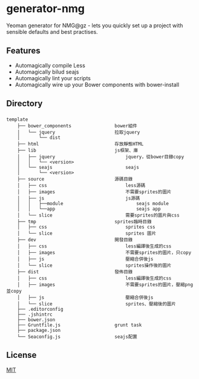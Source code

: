 generator-nmg
=============================
Yeoman generator for NMG@gz - lets you quickly set up a project with sensible defaults and best practises.

Features
-----------------------------
* Automagically compile Less<br />
* Automagically bilud seajs<br />
* Automagically lint your scripts<br />
* Automagically wire up your Bower components with bower-install


Directory
-----------------------------
###
	template
		├── bower_components                bower組件
		│   └── jquery                      拉取jquery
		│   	└── dist							
		├── html                            存放靜態HTML
		├── lib                             js框架、庫
		│   ├── jquery                          jquery，從bower目錄copy
		│   │	└── <version>
		│   └── seajs                           seajs
		│   	└── <version> 							
		├── source                          源碼目錄
		│   ├── css                             less源碼
		│   ├── images                          不需要sprites的圖片
		│   ├── js                              js源碼
		│   │	├──module                           seajs module
		│   │	└──app                              seajs app
		│   └── slice                           需要sprites的圖片與css
		├── tmp                             sprites臨時目錄
		│   ├── css                             sprites css
		│   └── slice                           sprites 圖片	
		├── dev                             開發目錄
		│   ├── css                             less編譯後生成的css
		│   ├── images                          不需要sprites的圖片，只copy
		│   ├── js                              壓縮合併後js
		│   └── slice                           sprites操作後的圖片
		├── dist                            發佈目錄
		│   ├── css                             less編譯後生成的css
		│   ├── images                          不需要sprites的圖片，壓縮png並copy
		│   ├── js                              壓縮合併後js
		│   └── slice                           sprites、壓縮後的圖片
		├── .editorconfig
		├── .jshintrc
		├── bower.json
		├── Gruntfile.js                    grunt task
		├── package.json
		└── Seaconfig.js                    seajs配置

License
-----------------------------
[MIT](http://rem.mit-license.org/)
